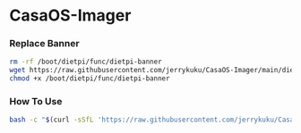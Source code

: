 # CasaOS-Imager

### Replace Banner

``` bash
rm -rf /boot/dietpi/func/dietpi-banner
wget https://raw.githubusercontent.com/jerrykuku/CasaOS-Imager/main/dietpi-banner -O /boot/dietpi/func/dietpi-banner
chmod +x /boot/dietpi/func/dietpi-banner
```

### How To Use

``` bash
bash -c "$(curl -sSfL 'https://raw.githubusercontent.com/jerrykuku/CasaOS-Imager/main/casaos-imager')"
```